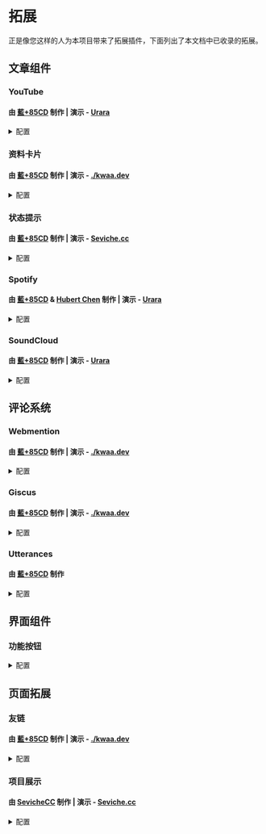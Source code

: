 # 拓展

正是像您这样的人为本项目带来了拓展插件，下面列出了本文档中已收录的拓展。

## 文章组件

### YouTube

#### 由 [藍+85CD](https://github.com/kwaa) 制作 | 演示 - [Urara](https://urara-demo.netlify.app/hello-world/elements#svelte-components)

<details>
  <summary>配置</summary>
  
  **✅ 此拓展已包含在 Urara 中，无需额外下载。**

  #### 在使用前需导入组件：

  ```md
  <script>
    import YouTube from '$lib/components/extra/youtube.svelte'
  </script>
  ```

  #### 使用方法：

  ```md
  <YouTube id="WysuxO4yR04"/>
  ```

  此拓展会在您的文章内展示 [https://www.youtube.com/watch?v=<u>**WysuxO4yR04**</u>](https://www.youtube.com/watch?v=WysuxO4yR04) 视频，您可以根据需要把 **WysuxO4yR04** 替换为其他的 YouTube 视频 ID。

  您还可以参考使用例源码：[**urara/+page.svelte.md at main · importantimport/urara**](https://github.com/importantimport/urara/blob/main/urara/hello-world/elements/+page.svelte.md?plain=1#L139)。

</details>

### 资料卡片

#### 由 [藍+85CD](https://github.com/kwaa) 制作 | 演示 - [./kwaa.dev](https://kwaa.dev/about#关于我)

<details>
  <summary>配置</summary>
  
  **⚠ 此拓展尚未包含在 Urara 中，您需要手动下载组件。**

  下载 [**profile.svelte**](https://github.com/importantimport/urara-docs/raw/master/public/extension/profile/profile.svelte) 文件，将其放入 `src/lib/components/extra/` 目录内。

  #### 在使用前需导入组件：

  ```md
  <script lang="ts">
    import Profile from '$lib/components/extra/profile.svelte'
  </script>
  ```

  #### 使用方法：

  ```md
  <Profile subname="这里是姓氏"/>
  ```

  此拓展会在您的文章内展示个人资料卡片，其中头像、姓名和简介会跟随您在 `site.ts` 的设定，您还可以通过 `avatar="<图片路径>"` 、 `name="姓名"` 和 ``bio={`简介`}`` 来手动指定它们：

  ```md
  <Profile name="姓名" avatar="/assets/maskable@512.png" subname="这里是姓氏" bio={`这里是简介。<br>这是第二行简介。`} />
  ```

  您还可以参考使用例源码：[**blog/+page.svelte.md at main · kwaa/blog**](https://github.com/kwaa/blog/blob/main/urara/about/+page.svelte.md?plain=1#L13)。

</details>

### 状态提示

#### 由 [藍+85CD](https://github.com/kwaa) 制作 | 演示 - [Seviche.cc](https://seviche.cc/2022-12-20-pleroma-mod/)

<details>
  <summary>配置</summary>
  
  **✅ 此拓展已包含在 Urara 中，无需额外下载。**

  #### 在使用前需导入组件：

  ```md
  <script>
    import Alert from '$lib/components/extra/alert.svelte'
  </script>
  ```

  #### 使用方法：

  ```md
  <Alert status="warning" description="警告信息" title="警告标题"/>
  ```

  您可以根据需要修改提示的状态，可用的选项有：`info`、`success`、`warning` 和 `error`。

  您还可以参考使用例源码：[**Urara-Blog/+page.svelte.md at main · Sevichecc/Urara-Blog**](https://github.com/Sevichecc/Urara-Blog/blob/main/urara/2022-12-20-pleroma-mod/+page.svelte.md?plain=1#L12)。

</details>

### Spotify

#### 由 [藍+85CD](https://github.com/kwaa) & [Hubert Chen](https://github.com/interstellar750) 制作 | 演示 - [Urara](https://urara-demo.netlify.app/hello-world/elements#svelte-components)

<details>
  <summary>配置</summary>
  
  **✅ 此拓展已包含在 Urara 中，无需额外下载。**

  #### 在使用前需导入组件：

  ```md
  <script lang="ts">
    import Spotify from '$lib/components/extra/spotify.svelte'
  </script>
  ```

  #### 使用方法：

  ```md
  <Spotify id="6pCXYUR3mBfXY8s0FYcZqQ"/>
  ```

  此拓展会在您的文章内展示 [https://open.spotify.com/<u>**track**</u>/<u>**6pCXYUR3mBfXY8s0FYcZqQ**</u>](https://open.spotify.com/track/6pCXYUR3mBfXY8s0FYcZqQ) 曲目，您可以根据需要把 **track** 替换为其他的播放清单类型，把 **6pCXYUR3mBfXY8s0FYcZqQ** 替换为其他的 Spotify 播放清单 ID。

  此拓展预设了默认的类型、颜色、大小和宽度风格，它们被默认定义为 `type="track"`、 `theme={true}`、 `compact={false}` 和 `width="100%"`，您也可以进行手动调整：

  ```md
  <Spotify type="track" id="6pCXYUR3mBfXY8s0FYcZqQ" theme={false} compact={true} width="95%"/>
  ```

  您还可以参考使用例源码：[**urara/+page.svelte.md at main · importantimport/urara**](https://github.com/importantimport/urara/blob/main/urara/hello-world/elements/+page.svelte.md?plain=1#L139)。

</details>

### SoundCloud

#### 由 [藍+85CD](https://github.com/kwaa) 制作 | 演示 - [Urara](https://urara-demo.netlify.app/hello-world/elements#svelte-components)

<details>
  <summary>配置</summary>
  
  **✅ 此拓展已包含在 Urara 中，无需额外下载。**

  #### 在使用前需导入组件：

  ```md
  <script lang="ts">
    import SoundCloud from '$lib/components/extra/soundcloud.svelte'
  </script>
  ```

  #### 使用方法：

  ```md
  <SoundCloud type="playlist" id="1259265289" />
  ```

  此拓展会在您的文章内展示 [**sweety glitch Remix Contest Winners**](https://soundcloud.com/hatsunemikuofficial/sets/sweety-glitch-remix-contest) 播放列表，由于 SoundCloud 不会在地址栏展示播放清单 ID，您需要手动点击分享，再选择嵌入，嵌入代码中会包含播放列表 ID。
  
  以下是部分经过格式化的 SoundCloud 嵌入代码，您可以在高亮行看到一串数字，那就是 ID：

  ```md {10}
  <iframe 
    width="100%" 
    height="450" 
    scrolling="no" 
    frameborder="no" 
    allow="autoplay" 
    src="
      https://w.soundcloud.com/player/?url=
      https%3A//api.soundcloud.com/playlists/
      1259265289
      &color=%2322ecf1&auto_play=false&hide_related=false&show_comments=true&show_user=true&show_reposts=false&show_teaser=true">
  </iframe>
  ```

  此拓展预设了默认的类型、封面样式、颜色、自动播放和宽度风格，它们被默认定义为 `type="track"`、 `visual={true}`、 `color='#ff5500'`、 `autoplay={false}` 和 `width="100%"`，您也可以进行手动调整：

  ```md
  <SoundCloud type="playlist" id="1259265289" visual={false} color="5b99ba" autoplay={true} width="95%"/>
  ```

  您还可以参考使用例源码：[**urara/+page.svelte.md at main · importantimport/urara**](https://github.com/importantimport/urara/blob/main/urara/hello-world/elements/+page.svelte.md?plain=1#L139)。

</details>

## 评论系统

### Webmention

#### 由 [藍+85CD](https://github.com/kwaa) 制作 | 演示 - [./kwaa.dev](https://kwaa.dev/intro-urara#post-comment)

<details>
  <summary>配置</summary>
  
  **✅ 此拓展已包含在 Urara 中，无需额外下载。**

  #### 使用方法：

  首先需要在 `src/lib/config/general.ts` 中添加 IndieAuth 属性：

  ```ts
  export const head: HeadConfig = {
    custom: ({ dev, post, page }) =>
      dev
        ? []
        : [
            // IndieAuth
            '<link rel="authorization_endpoint" href="https://indieauth.com/auth">',
            '<link rel="token_endpoint" href="https://tokens.indieauth.com/token">',
          ],
    me: ['https://github.com/example']
  }
  ```

  您可以将上方的 `https://github.com/example` 替换为您的 GitHub 帐号链接，要使用其他验证方式请参考：[**IndieAuth Documentation - Sign in with your domain name**](https://indieauth.com/setup)。

  接下来，还需要根据需求修改 `src/lib/config/post.ts` 文件：

  ```ts
  import type { PostConfig } from '$lib/types/post'

  export const post: PostConfig = {
    comment: {
      use: ['Webmention', '其他评论系统'],
      style: 'boxed', // 评论系统栏样式: none / bordered / lifted / boxed
      webmention: {
        username: '[在此输入域名]',
        sortBy: 'created', // 排序方式: created / updated
        sortDir: 'down', // 排序顺序: up / down
        form: true, // 启用评论: true / false
        commentParade: true // 启用匿名评论: true / false
      }
    }
  }
  ```

  在此之后，您可以使用设定的域名来登录 [**Webmention.io**](https://webmention.io/)，通过验证后，您可以查看最近的 Webmentions。

  配置完成后，Webmention 既可使用，将显示在文章末尾后。

  您还可以参考使用例源码：[**blog/post.ts at main · kwaa/blog**](https://github.com/kwaa/blog/blob/main/src/lib/config/post.ts#L10)。

</details>

### Giscus

#### 由 [藍+85CD](https://github.com/kwaa) 制作 | 演示 - [./kwaa.dev](https://kwaa.dev/intro-urara#post-comment)

<details>
  <summary>配置</summary>
  
  **✅ 此拓展已包含在 Urara 中，无需额外下载。**

  #### 使用方法：

  访问 [Giscus](https://giscus.app/zh-CN) 页面进行配置，按照步骤配置后，您会获得以下内容：

  ```ts
  <script src="https://giscus.app/client.js"
        data-repo="[在此输入仓库]"
        data-repo-id="[在此输入仓库 ID]"
        data-category="[在此输入分类名]"
        data-category-id="[在此输入分类 ID]"
        data-mapping="pathname"
        data-strict="0"
        data-reactions-enabled="1"
        data-emit-metadata="0"
        data-input-position="top"
        data-theme="preferred_color_scheme"
        data-lang="zh-CN"
        crossorigin="anonymous"
        async>
  </script>
  ```

  接下来，您需要根据需求修改 `src/lib/config/post.ts` 文件：

  ```ts
  import type { PostConfig } from '$lib/types/post'

  export const post: PostConfig = {
    comment: {
      use: ['Giscus', '其他评论系统'],
      style: 'boxed', // 评论系统栏样式: none / bordered / lifted / boxed
      giscus: {
        repo: '[在此输入仓库]',
        repoID: '[在此输入仓库 ID]',
        category: '[在此输入分类名]',
        categoryID: '[在此输入分类 ID]',
        reactionsEnabled: true, // 表情回应: true / false
        inputPosition: 'top' // 评论框位置: top / bottom
        lang: 'zh-CN', // 语言
        theme: 'preferred_color_scheme' // 主题
      }
    }
  }
  ```

  ⚠ 此拓展为 Giscus 默认启用了 `pathname` 映射方式与 `lazyload` 加载选项。

  配置完成后，Giscus 既可使用，将显示在文章末尾后。

  您还可以参考使用例源码：[**blog/post.ts at main · kwaa/blog**](https://github.com/kwaa/blog/blob/main/src/lib/config/post.ts#L17)。

</details>

### Utterances

#### 由 [藍+85CD](https://github.com/kwaa) 制作

<details>
  <summary>配置</summary>
  
  **✅ 此拓展已包含在 Urara 中，无需额外下载。**

  #### 使用方法：

  访问 [Utterances](https://utteranc.es/) 页面进行配置，按照步骤配置后，您会获得以下内容：

  ```ts
  <script src="https://utteranc.es/client.js"
        repo="[在此输入仓库]"
        issue-term="pathname"
        theme="preferred-color-scheme"
        crossorigin="anonymous"
        async>
  </script>
  ```

  接下来，您需要根据需求修改 `src/lib/config/post.ts` 文件：

  ```ts
  import type { PostConfig } from '$lib/types/post'

  export const post: PostConfig = {
    comment: {
      use: ['Utterances', '其他评论系统'],
      style: 'boxed', // 评论系统栏样式: none / bordered / lifted / boxed
      utterances: {
        repo: '[在此输入仓库]',
        lable: '', // 标签
        theme: 'preferred-color-scheme', // 主题
      }
    }
  }
  ```

  ⚠ 此拓展为 Utterances 默认启用了 `pathname` 映射方式。

  配置完成后，Utterances 既可使用，将显示在文章末尾后。

</details>

## 界面组件

### 功能按钮

<details>
  <summary>配置</summary>
  
  **⚠ 这些拓展尚未包含在 Urara 中，您需要手动下载组件。**

  #### 在使用前需下载组件：

  - **回复：[reply.svelte](https://github.com/importantimport/urara-docs/raw/master/public/extension/actions/reply.svelte) - <small>由 [藍+85CD](https://github.com/kwaa) 制作 | 演示 - [./kwaa.dev](https://kwaa.dev/intro-urara)</small>**

  - **分享：[share.svelte](https://github.com/importantimport/urara-docs/raw/master/public/extension/actions/share.svelte) - <small>由 [藍+85CD](https://github.com/kwaa) 制作 | 演示 - [./kwaa.dev](https://kwaa.dev/intro-urara)</small>**
  
  - **翻译：[translate.svelte](https://github.com/importantimport/urara-docs/raw/master/public/extension/actions/translate.svelte) - <small>由 [藍+85CD](https://github.com/kwaa) 制作 | 演示 - [./kwaa.dev](https://kwaa.dev/intro-urara)</small>**


  在上方下载需要的功能按钮后，在 `src/lib/components/` 目录下新建一个名为 `actions` 的文件夹，放入其中。

  #### 使用方法：

  当您完成以上设定后，功能按钮已可用，需要注意：**此拓展仅在文章页面宽度足够时才会显示**。

  您还可以参考使用例源码：[**blog/src/lib/components/actions at main · kwaa/blog**](https://github.com/kwaa/blog/tree/main/src/lib/components/actions)。

</details>

## 页面拓展

### 友链

#### 由 [藍+85CD](https://github.com/kwaa) 制作 | 演示 - [./kwaa.dev](https://kwaa.dev/friends)

<details>
  <summary>配置</summary>
  
  **⚠ 此拓展尚未包含在 Urara 中，您需要手动下载组件。**

  1. 下载 [**friend.svelte**](https://github.com/importantimport/urara-docs/raw/master/public/extension/friend/friend.svelte) 文件，放入 `src/lib/components/extra/` 目录。

  2. 下载 [**+page.svelte**](https://github.com/importantimport/urara-docs/raw/master/public/extension/friend/%2Bpage.svelte) 文件，在 `src/routes/` 目录下新建一个名为 `friends` 的文件夹，放入其中。

  3. 下载 [**friends.ts**](https://github.com/importantimport/urara-docs/raw/master/public/extension/friend/friends.ts) 文件，放入 `src/lib/config/` 目录。

  4. 安装 `svelte-bricks` 依賴：

  ```bash
  pnpm add -D svelte-bricks
  ```

  #### 使用方法：

  `friends.ts` 中提供了默认样式，可以自行替换：
  
  ```ts
  export const friends: Friend[] = [
    {
      id: 'id', // HTML ID
      rel: 'friend', // 联系人类型: contact / acquaintance / friend
      name: 'Name', // 朋友昵称
      title: 'Title', // 标题
      avatar: '/favicon.png', // 朋友图片
      link: 'https://urara-demo.netlify.app/', // 链接
      descr: 'A Descriptions.', // 朋友描述
    }
  ]
  ```

  您还可以参考使用例源码：[**blog/friends.ts at main · kwaa/blog**](https://github.com/kwaa/blog/blob/main/src/lib/config/friends.ts#L29)。

</details>

### 项目展示

#### 由 [SevicheCC](https://github.com/sevichecc) 制作 | 演示 - [Seviche.cc](https://seviche.cc/projects)

<details>
  <summary>配置</summary>
  
  **⚠ 此拓展尚未包含在 Urara 中，您需要手动下载组件。**

  1. 下载 [**projects.svelte**](https://github.com/importantimport/urara-docs/raw/master/public/extension/project/projects.svelte) 文件，放入 `src/lib/components/extra/` 目录。

  2. 下载 [**+page.svelte**](https://github.com/importantimport/urara-docs/raw/master/public/extension/project/%2Bpage.svelte) 文件，在 `src/routes/` 目录下新建一个名为 `projects` 的文件夹，放入其中。

  3. 下载 [**projects.ts**](https://github.com/importantimport/urara-docs/raw/master/public/extension/project/projects.ts) 文件，放入 `src/lib/config/` 目录。

  #### 使用方法：

  `projects.ts` 中提供了默认样式，可以自行替换：
  
  ```ts
  export type Project = {
    id: string
    name: string
    tags?: string[]
    feature?: string
    description?: string
    img: string
    link?: string
  }

  export const projects: Project[] = [
    {
      id: 'urara', // HTML ID
      name: 'Urara', // 项目名
      tags: ['Svelte', 'TypeScript'], // 标签
      description: // 描述
        "🌸 Sweet, Powerful, IndieWeb-Compatible SvelteKit Blog Starter. [δ](Delta)",
      feature: 'Svelte', // 特点
      img: 'https://github.com/importantimport/urara/raw/main/urara/hello-world/urara.webp',
      link: 'https://github.com/importantimport/urara'
    }
  ]
  ```

  您还可以参考使用例源码：[**Urara-Blog/projects.ts at main · Sevichecc/Urara-Blog**](https://github.com/Sevichecc/Urara-Blog/blob/main/src/lib/config/projects.ts#L11)。

</details>